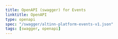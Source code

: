 ```yaml
---
title: OpenAPI (swagger) for Events
linktitle: OpenAPI
type: openapi
spec: "/swagger/altinn-platform-events-v1.json"
tags: [swagger, openapi]
---
```


